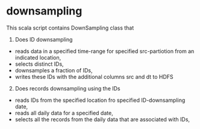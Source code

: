# downsampling
This scala script contains DownSampling class that 
1) Does ID downsampling 
- reads data in a specified time-range for specified src-partiotion from an indicated location, 
- selects distinct IDs, 
- downsamples a fraction of IDs,
- writes these IDs with the additional columns src and dt to HDFS 
2) Does records downsampling using the IDs
- reads IDs from the specified location fro specified ID-downsampling date,
- reads all daily data for a specified date,
- selects all the records from the daily data that are associated with IDs,
